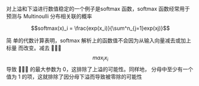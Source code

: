 对上溢和下溢进行数值稳定的一个例子是softmax 函数，softmax 函数经常用于预测与 Multinoulli 分布相关联的概率

$$softmax(x)_i = \frac{exp(x_i)}{\sum^n_{j=1}exp(xj)}$$

简 单的代数计算表明，softmax 解析上的函数值不会因为从输入向量减去或加上标量 而改变。减去 􏰮􏰦􏰀$$max_i x_i$$导致 􏰯􏰀􏰰 的最大参数为 0，这排除了上溢的可能性。同样地， 分母中至少有一个值为 1 的项，这就排除了因分母下溢而导致被零除的可能性